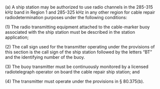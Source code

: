 (a) A ship station may be authorized to use radio channels in the 285-315 kHz band in Region 1 and 285-325 kHz in any other region for cable repair radiodetermination purposes under the following conditions:

(1) The radio transmitting equipment attached to the cable-marker buoy associated with the ship station must be described in the station application;

(2) The call sign used for the transmitter operating under the provisions of this section is the call sign of the ship station followed by the letters “BT” and the identifying number of the buoy.

(3) The buoy transmitter must be continuously monitored by a licensed radiotelegraph operator on board the cable repair ship station; and

(4) The transmitter must operate under the provisions in § 80.375(b).

